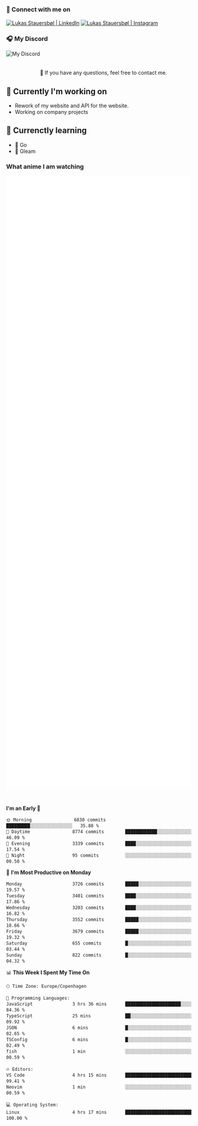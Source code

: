 ### 🔗 Connect with me on
<a href="https://www.instagram.com/lukas_stauersbol" target="_blank"><img align="center" src="https://raw.githubusercontent.com/stauersbol/stauersbol/main/images/instagram.svg" alt="Lukas Stauersbøl | LinkedIn" width="30px"/></a>
<a href="https://www.linkedin.com/in/lukas-stauersbol/" target="_blank"><img align="center" src="https://raw.githubusercontent.com/stauersbol/stauersbol/main/images/linkedin.svg" alt="Lukas Stauersbøl | Instagram" width="30px"/></a>

<p align="center">
 <h3>🎧 My Discord</h3>
 <img align="left" height="55px" src="https://discord.c99.nl/widget/theme-2/147806323323568128.png" alt="My Discord" />
</p>

<br/>
<br/>
<br/>
💬 If you have any questions, feel free to contact me.

## 🔭 Currently I'm working on
- Rework of my website and API for the website.
- Working on company projects
 
## 🌱 Currenctly learning
- 💙 Go
- 💜 Gleam

### What anime I am watching
<a href="https://anilist.co/user/slashiy/" align="center"><img align="center" width="500px" src="metrics.plugin.personal.anilist.svg" /></a>

<br/>

<!--START_SECTION:waka-->
**I'm an Early 🐤** 

```text
🌞 Morning                6830 commits        █████████░░░░░░░░░░░░░░░░   35.88 % 
🌆 Daytime                8774 commits        ████████████░░░░░░░░░░░░░   46.09 % 
🌃 Evening                3339 commits        ████░░░░░░░░░░░░░░░░░░░░░   17.54 % 
🌙 Night                  95 commits          ░░░░░░░░░░░░░░░░░░░░░░░░░   00.50 % 
```
📅 **I'm Most Productive on Monday** 

```text
Monday                   3726 commits        █████░░░░░░░░░░░░░░░░░░░░   19.57 % 
Tuesday                  3401 commits        ████░░░░░░░░░░░░░░░░░░░░░   17.86 % 
Wednesday                3203 commits        ████░░░░░░░░░░░░░░░░░░░░░   16.82 % 
Thursday                 3552 commits        █████░░░░░░░░░░░░░░░░░░░░   18.66 % 
Friday                   3679 commits        █████░░░░░░░░░░░░░░░░░░░░   19.32 % 
Saturday                 655 commits         █░░░░░░░░░░░░░░░░░░░░░░░░   03.44 % 
Sunday                   822 commits         █░░░░░░░░░░░░░░░░░░░░░░░░   04.32 % 
```


📊 **This Week I Spent My Time On** 

```text
🕑︎ Time Zone: Europe/Copenhagen

💬 Programming Languages: 
JavaScript               3 hrs 36 mins       █████████████████████░░░░   84.36 % 
TypeScript               25 mins             ██░░░░░░░░░░░░░░░░░░░░░░░   09.92 % 
JSON                     6 mins              █░░░░░░░░░░░░░░░░░░░░░░░░   02.65 % 
TSConfig                 6 mins              █░░░░░░░░░░░░░░░░░░░░░░░░   02.49 % 
fish                     1 min               ░░░░░░░░░░░░░░░░░░░░░░░░░   00.59 % 

🔥 Editors: 
VS Code                  4 hrs 15 mins       █████████████████████████   99.41 % 
Neovim                   1 min               ░░░░░░░░░░░░░░░░░░░░░░░░░   00.59 % 

💻 Operating System: 
Linux                    4 hrs 17 mins       █████████████████████████   100.00 % 
```


<!--END_SECTION:waka-->
